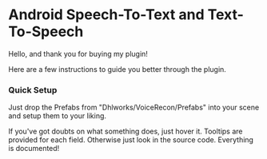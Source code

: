 # Android Speech-To-Text and Text-To-Speech

Hello, and thank you for buying my plugin!

Here are a few instructions to guide you better through the plugin.

### Quick Setup

Just drop the Prefabs from "Dhlworks/VoiceRecon/Prefabs" into your scene and setup them to your liking. 

If you've got doubts on what something does, just hover it. Tooltips are provided for each field. Otherwise just look in the source code. Everything is documented!